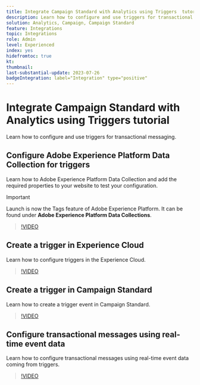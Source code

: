 ```yaml
---
title: Integrate Campaign Standard with Analytics using Triggers  tutorial
description: Learn how to configure and use triggers for transactional messaging.
solution: Analytics, Campaign, Campaign Standard
feature: Integrations
topic: Integrations
role: Admin
level: Experienced
index: yes
hidefromtoc: true
kt:
thumbnail:
last-substantial-update: 2023-07-26
badgeIntegration: label="Integration" type="positive"
---
```


# Integrate Campaign Standard with Analytics using Triggers tutorial

Learn how to configure and use triggers for transactional messaging.

## Configure Adobe Experience Platform Data Collection for triggers

Learn how to Adobe Experience Platform Data Collection and add the required properties to your website to test your configuration.

>[!IMPORTANT]
>
> Launch is now the Tags feature of Adobe Experience Platform. It can be found under **Adobe Experience Platform Data Collections**.

>[!VIDEO](https://video.tv.adobe.com/v/332908?quality=12&learn=on)

## Create a trigger in Experience Cloud

Learn how to configure triggers in the Experience Cloud.

>[!VIDEO](https://video.tv.adobe.com/v/332624?quality=12&learn=on)

## Create a trigger in Campaign Standard

Learn how to create a trigger event in Campaign Standard.

>[!VIDEO](https://video.tv.adobe.com/v/332625?quality=12&learn=on)

## Configure transactional messages using real-time event data

Learn how to configure transactional messages using real-time event data coming from triggers.

>[!VIDEO](https://video.tv.adobe.com/v/332602?quality=12&learn=on)




